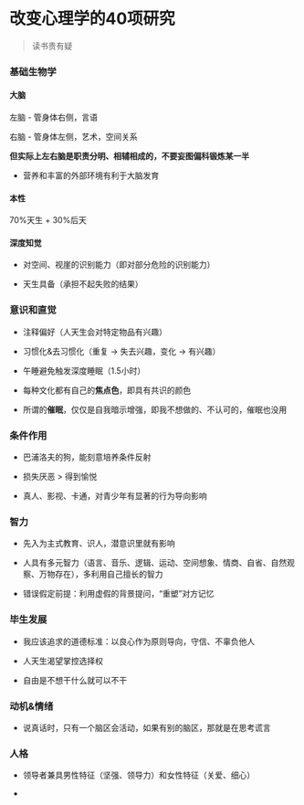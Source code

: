 # 改变心理学的40项研究

> 读书贵有疑

### 基础生物学

#### 大脑

左脑 - 管身体右侧，言语

右脑 - 管身体左侧，艺术，空间关系

**但实际上左右脑是职责分明、相辅相成的，不要妄图偏科锻炼某一半**

- 营养和丰富的外部环境有利于大脑发育

#### 本性

70%天生 + 30%后天

#### 深度知觉

- 对空间、视崖的识别能力（即对部分危险的识别能力）

- 天生具备（承担不起失败的结果）

### 意识和直觉

- 注释偏好（人天生会对特定物品有兴趣）

- 习惯化&去习惯化（重复 -> 失去兴趣，变化 -> 有兴趣）

- 午睡避免触发深度睡眠（1.5小时）

- 每种文化都有自己的**焦点色**，即具有共识的颜色

- 所谓的**催眠**，仅仅是自我暗示增强，即我不想做的、不认可的，催眠也没用

### 条件作用

- 巴浦洛夫的狗，能刻意培养条件反射

- 损失厌恶 > 得到愉悦

- 真人、影视、卡通，对青少年有显著的行为导向影响

### 智力

- 先入为主式教育、识人，潜意识里就有影响

- 人具有多元智力（语言、音乐、逻辑、运动、空间想象、情商、自省、自然观察、万物存在），多利用自己擅长的智力

- 错误假定前提：利用虚假的背景提问，“重塑”对方记忆

### 毕生发展

- 我应该追求的道德标准：以良心作为原则导向，守信、不辜负他人

- 人天生渴望掌控选择权

- 自由是不想干什么就可以不干

### 动机&情绪

- 说真话时，只有一个脑区会活动，如果有别的脑区，那就是在思考谎言

### 人格

- 领导者兼具男性特征（坚强、领导力）和女性特征（关爱、细心）

- 
